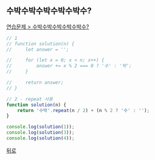 ## 수박수박수박수박수박수?

[연습문제 > 수박수박수박수박수박수?](https://programmers.co.kr/learn/courses/30/lessons/12922)

``` js
// 1
// function solution(n) {
//     let answer = '';

//     for (let x = 0; x < n; x++) {
//         answer += x % 2 === 0 ? '수' : '박';
//     }

//     return answer;
// }

// 2 - repeat 사용
function solution(n) {
    return '수박'.repeat(n / 2) + (n % 2 ? '수' : '');
}

console.log(solution(1));
console.log(solution(3));
console.log(solution(4));
```

[뒤로](https://github.com/SeongYongLee/TIL/tree/main/Algorithm/Programmers)